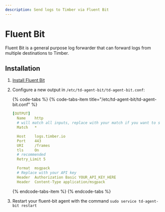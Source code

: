```yaml
---
description: Send logs to Timber via Fluent Bit
---
```


# Fluent Bit

Fluent Bit is a general purpose log forwarder that can forward logs from multiple destinations to Timber.

## Installation

1. [Install Fluent Bit](https://docs.fluentbit.io/manual/installation)
2. Configure a new output in `/etc/td-agent-bit/td-agent-bit.conf`:  


   {% code-tabs %}
   {% code-tabs-item title="/etc/td-agent-bit/td-agent-bit.conf" %}
   ```yaml
   [OUTPUT]
     Name    http
     # will match all inputs, replace with your match if you want to send a subset
     Match   *

     Host    logs.timber.io
     Port    443
     URI     /frames
     tls     On
     # recommended
     Retry_Limit 5

     Format  msgpack
     # Replace with your API key
     Header  Authorization Basic YOUR_API_KEY_HERE
     Header  Content-Type application/msgpack
   ```
   {% endcode-tabs-item %}
   {% endcode-tabs %}

3. Restart your fluent-bit agent with the command `sudo service td-agent-bit restart` 


